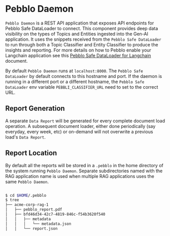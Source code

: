 # Pebblo Daemon

`Pebblo Daemon` is a REST API application that exposes API endpoints for Pebblo Safe DataLoader to connect. This component provides deep data visibility on the types of Topics and Entities ingested into the Gen-AI application. It uses the snippets received from the `Pebblo Safe DataLoader` to run through both a Topic Classifier and Entity Classifier to produce the insights and reporting. For more details on how to Pebblo enable your Langchain application see this [Pebblo Safe DataLoader for Langchain](rag.md) document.

By default `Pebblo Daemon` runs at `localhost:8000`. The `Pebblo Safe DataLoader` by default connects to this hostname and port. If the daemon is running in a different port or a different hostname, the `Pebblo Safe DataLoader` env variable `PEBBLI_CLASSIFIER_URL` need to set to the correct URL.

## Report Generation

A separate `Data Report` will be generated for every complete document load operation. A subsequent document loader, either done periodically (say everyday, every week, etc) or on-demand will not overwrite a previous load's `Data Report`.

## Report Location

By default all the reports will be stored in a `.pebblo` in the home directory of the system running `Pebblo Daemon`. Separate subdirectories named with the RAG application name is used when multiple RAG applications uses the same `Pebblo Daemon`.

```bash

$ cd $HOME/.pebblo
$ tree
├── acme-corp-rag-1
│   ├── pebblo_report.pdf
│   ├── bfd46d34-42c7-4819-846c-f54b3620f540
│   │   ├── metadata
│   │   │   └── metadata.json
│   │   └── report.json
```